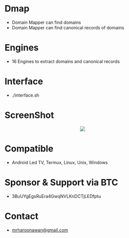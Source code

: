 # Dmap
- Domain Mapper can find domains
- Domain Mapper can find canonical records of domains

# Engines
- 16 Engines to extract domains and canonical records

# Interface
- ./interface.sh

# ScreenShot
<div align="center">
    <img src="https://i.ibb.co/gVvFXdX/Dmap.png"</img> 
</div>


# Compatible
- Android Led TV, Termux, Linux, Unix, Windows

# Sponsor & Support via BTC
- 3BuUYgEgsRuEra4GwqNVLKnDCTjLEDfptu

# Contact
- mrharoonawan@gmail.com
